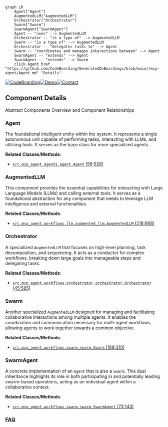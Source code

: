 ```mermaid
graph LR
    Agent["Agent"]
    AugmentedLLM["AugmentedLLM"]
    Orchestrator["Orchestrator"]
    Swarm["Swarm"]
    SwarmAgent["SwarmAgent"]
    Agent -- "uses" --> AugmentedLLM
    Orchestrator -- "is a type of" --> AugmentedLLM
    Swarm -- "is a type of" --> AugmentedLLM
    Orchestrator -- "delegates tasks to" --> Agent
    Swarm -- "coordinates and manages interactions between" --> Agent
    SwarmAgent -- "extends" --> Agent
    SwarmAgent -- "extends" --> Swarm
    click Agent href "https://github.com/CodeBoarding/GeneratedOnBoardings/blob/main//mcp-agent/Agent.md" "Details"
```
[![CodeBoarding](https://img.shields.io/badge/Generated%20by-CodeBoarding-9cf?style=flat-square)](https://github.com/CodeBoarding/GeneratedOnBoardings)[![Demo](https://img.shields.io/badge/Try%20our-Demo-blue?style=flat-square)](https://www.codeboarding.org/demo)[![Contact](https://img.shields.io/badge/Contact%20us%20-%20contact@codeboarding.org-lightgrey?style=flat-square)](mailto:contact@codeboarding.org)

## Component Details

Abstract Components Overview and Component Relationships

### Agent
The foundational intelligent entity within the system. It represents a single autonomous unit capable of performing tasks, interacting with LLMs, and utilizing tools. It serves as the base class for more specialized agents.


**Related Classes/Methods**:

- <a href="https://github.com/lastmile-ai/mcp-agent/blob/master/src/mcp_agent/agents/agent.py#L56-L928" target="_blank" rel="noopener noreferrer">`src.mcp_agent.agents.agent.Agent` (56:928)</a>


### AugmentedLLM
This component provides the essential capabilities for interacting with Large Language Models (LLMs) and calling external tools. It serves as a foundational abstraction for any component that needs to leverage LLM intelligence and external functionalities.


**Related Classes/Methods**:

- <a href="https://github.com/lastmile-ai/mcp-agent/blob/master/src/mcp_agent/workflows/llm/augmented_llm.py#L218-L668" target="_blank" rel="noopener noreferrer">`src.mcp_agent.workflows.llm.augmented_llm.AugmentedLLM` (218:668)</a>


### Orchestrator
A specialized `AugmentedLLM` that focuses on high-level planning, task decomposition, and sequencing. It acts as a conductor for complex workflows, breaking down large goals into manageable steps and delegating tasks.


**Related Classes/Methods**:

- <a href="https://github.com/lastmile-ai/mcp-agent/blob/master/src/mcp_agent/workflows/orchestrator/orchestrator.py#L45-L585" target="_blank" rel="noopener noreferrer">`src.mcp_agent.workflows.orchestrator.orchestrator.Orchestrator` (45:585)</a>


### Swarm
Another specialized `AugmentedLLM` designed for managing and facilitating collaborative interactions among multiple agents. It enables the coordination and communication necessary for multi-agent workflows, allowing agents to work together towards a common objective.


**Related Classes/Methods**:

- <a href="https://github.com/lastmile-ai/mcp-agent/blob/master/src/mcp_agent/workflows/swarm/swarm.py#L189-L310" target="_blank" rel="noopener noreferrer">`src.mcp_agent.workflows.swarm.swarm.Swarm` (189:310)</a>


### SwarmAgent
A concrete implementation of an `Agent` that is also a `Swarm`. This dual inheritance highlights its role in both participating in and potentially leading swarm-based operations, acting as an individual agent within a collaborative context.


**Related Classes/Methods**:

- <a href="https://github.com/lastmile-ai/mcp-agent/blob/master/src/mcp_agent/workflows/swarm/swarm.py#L73-L143" target="_blank" rel="noopener noreferrer">`src.mcp_agent.workflows.swarm.swarm.SwarmAgent` (73:143)</a>




### [FAQ](https://github.com/CodeBoarding/GeneratedOnBoardings/tree/main?tab=readme-ov-file#faq)